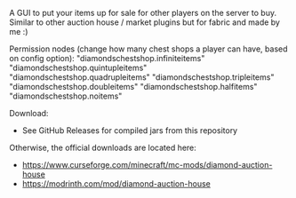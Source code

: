 A GUI to put your items up for sale for other players on the server to buy. Similar to other auction house / market plugins but for fabric and made by me :)

Permission nodes (change how many chest shops a player can have, based on config option):
"diamondschestshop.infiniteitems"
"diamondschestshop.quintupleitems"
"diamondschestshop.quadrupleitems"
"diamondschestshop.tripleitems"
"diamondschestshop.doubleitems"
"diamondschestshop.halfitems"
"diamondschestshop.noitems"


Download:
- See GitHub Releases for compiled jars from this repository

Otherwise, the official downloads are located here:
- https://www.curseforge.com/minecraft/mc-mods/diamond-auction-house
- https://modrinth.com/mod/diamond-auction-house
